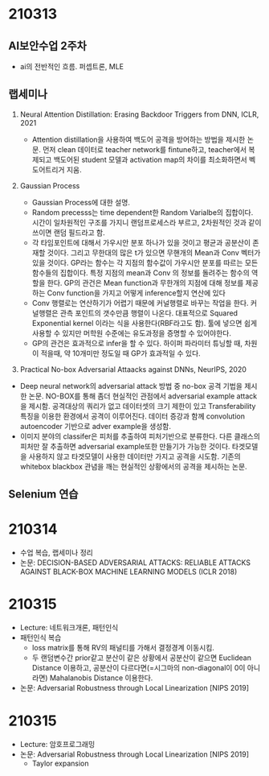 # 210313
## AI보안수업 2주차
 *  ai의 전반적인 흐름. 퍼셉트론, MLE 

## 랩세미나
1. Neural Attention Distillation: Erasing Backdoor Triggers from DNN, ICLR, 2021
    - Attention distillation을 사용하여 백도어 공격을 방어하는 방법을 제시한 논문. 먼저 clean 데이터로 teacher network를 fintune하고, teacher에서 복제되고 백도어된 student 모델과 activation map의 차이를 최소화하면서 벡도어트리거 지움.

2. Gaussian Process 
    - Gaussian Process에 대한 설명. 
    - Random precesss는 time dependent한 Random Varialbe의 집합이다. 시간이 일차원적인 구조를 가지니 랜덤프로세스라 부르고, 2차원적인 것과 같이 쓰이면 랜덤 필드라고 함.
    - 각 타임포인트에 대해서 가우시안 분포 하나가 있을 것이고 평균과 공분산이 존재할 것이다. 그리고 무한대의 많은 t가 있으면 무핸개의 Mean과 Conv 벡터가 있을 것이다. GP라는 함수는 각 지점의 함수값이 가우시안 분포를 따르는 모든 함수들의 집합이다. 특정 지점의 mean과 Conv 의 정보를 돌려주는 함수의 역할을 한다. GP의 관건은 Mean function과 무한개의 지점에 대해 정보를 제공하는 Conv function을 가지고 어떻게 inference할지 연산에 있다
    - Conv 행렬로는 연산하기가 어렵기 때문에 커널행렬로 바꾸는 작업을 한다. 커널행렬은 관측 포인트의 갯수만큼 행렬이 나온다.  대표적으로 Squared Exponential kernel 이라는 식을 사용한다(RBF라고도 함). 툴에 넣으면 쉽게 사용할 수 있지만 머학원 수준에는 유도과정을 증명할 수 있어야한다. 
    - GP의 관건은 효과적으로 infer을 할 수 있다. 하이퍼 파라미터 튜닝할 때, 차원이 적을때, 약 10개미만 정도일 때 GP가 효과적일 수 있다.

3. Practical No-box Adversarial Attaacks against DNNs, NeurIPS, 2020
- Deep neural network의 adversarial attack 방법 중 no-box 공격 기법을 제시한 논문. NO-BOX를 통해 좀더 현실적인 관점에서 adversarial example attack을 제시함. 공격대상의 쿼리가 없고 데이터셋의 크기 제한이 있고 Transferability 특징을 이용한 환경에서 공격이 이루어진다. 데이터 증강과 함께 convolution autoencoder 기반으로 adver example을 생성함.
- 이미지 분야의 classifer은 피처를 추출하여 피처기반으로 분류한다. 다른 클래스의 피처만 잘 추출하면 adversarial example또한 만들기가 가능한 것이다. 타겟모델을 사용하지 않고 타겟모델이 사용한 데이터만 가지고 공격을 시도함. 기존의 whitebox blackbox 관념을 깨는 현실적인 상황에서의 공격을 제시하는 논문.

##  Selenium 연습

# 210314
*  수업 복습,  랩세미나 정리
*  논문: DECISION-BASED ADVERSARIAL ATTACKS: RELIABLE ATTACKS AGAINST BLACK-BOX MACHINE LEARNING MODELS (ICLR 2018)

# 210315
* Lecture: 네트워크개론, 패턴인식
* 패턴인식 복습
    - loss matrix를 통해 RV의 패널티를 가해서 결정경계 이동시킴.
    - 두 랜덤변수간 prior같고 분산이 같은 상황에서 공분산이 같으면 Euclidean Distance 이용하고, 공분산이 다르다면(=시그마의 non-diagonal이 0이 아니라면) Mahalanobis Distance 이용한다. 
* 논문: Adversarial Robustness through Local Linearization [NIPS 2019]

# 210315

* Lecture: 암호프로그래밍
* 논문: Adversarial Robustness through Local Linearization [NIPS 2019]
    - Taylor expansion
